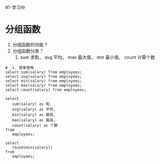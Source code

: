 #1-学习中 

# 分组函数

1. 分组函数的功能？
2. 分组函数分类？
   1. sum 求和， avg 平均， max 最大值， min 最小值， count 计算个数

```mysql
#  1. 简单使用
select sum(salary) from employees;
select avg(salary) from employees;
select min(salary) from employees;
select max(salary) from employees;
select count(salary) from employees;

select 
   sum(salary) as 和,
   avg(salary) as 平均,
   min(salary) as 最低,
   max(salary) as 最高,
   count(salary) as 个数
from 
   employees;

select 
   round(min(salary))
from 
   employees;


```